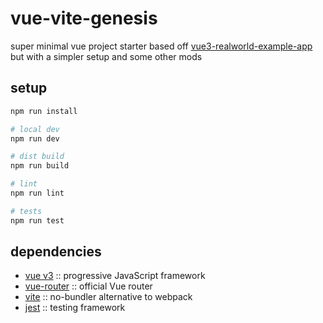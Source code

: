 # vue-vite-genesis
super minimal vue project starter based off [vue3-realworld-example-app](https://github.com/mutoe/vue3-realworld-example-app) but with a simpler setup and some other mods

## setup

```zsh
npm run install

# local dev
npm run dev

# dist build
npm run build

# lint
npm run lint

# tests
npm run test

```
## dependencies
  - [vue v3](https://v3.vuejs.org/) :: progressive JavaScript framework
  - [vue-router](https://router.vuejs.org/) :: official Vue router
  - [vite](https://github.com/vitejs/vite) :: no-bundler alternative to webpack
  - [jest](https://jestjs.io/) :: testing framework
